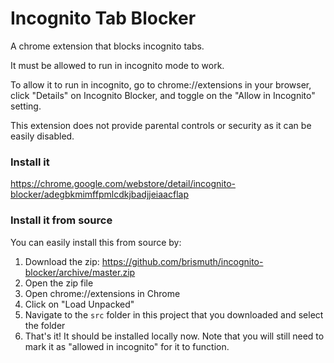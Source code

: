 # Incognito Tab Blocker
A chrome extension that blocks incognito tabs.

It must be allowed to run in incognito mode to work. 

To allow it to run in incognito, go to chrome://extensions in your browser, click "Details" on Incognito Blocker, and toggle on the "Allow in Incognito" setting.

This extension does not provide parental controls or security as it can be easily disabled.

### Install it
https://chrome.google.com/webstore/detail/incognito-blocker/adegbkmimffpmlcdkjbadjjeiaacflap

### Install it from source
You can easily install this from source by:
1. Download the zip: https://github.com/brismuth/incognito-blocker/archive/master.zip
2. Open the zip file
4. Open chrome://extensions in Chrome
5. Click on "Load Unpacked"
6. Navigate to the `src` folder in this project that you downloaded and select the folder
7. That's it! It should be installed locally now. Note that you will still need to mark it as "allowed in incognito" for it to function.
